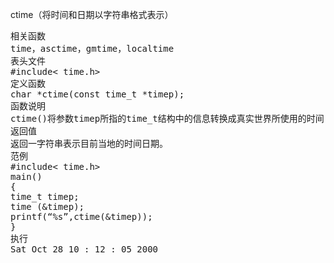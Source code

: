ctime（将时间和日期以字符串格式表示）
<pre>相关函数
time，asctime，gmtime，localtime
表头文件
#include< time.h>
定义函数
char *ctime(const time_t *timep);
函数说明
ctime()将参数timep所指的time_t结构中的信息转换成真实世界所使用的时间日期表示方法，然后将结果以字符串形态返回。此函数已经由时区转换成当地时间，字符串格式为“Wed Jun 30 21 :49 :08 1993\n”。若再调用相关的时间日期函数，此字符串可能会被破坏。
返回值
返回一字符串表示目前当地的时间日期。
范例
#include< time.h>
main()
{
time_t timep;
time (&timep);
printf(“%s”,ctime(&timep));
}
执行
Sat Oct 28 10 : 12 : 05 2000</pre>